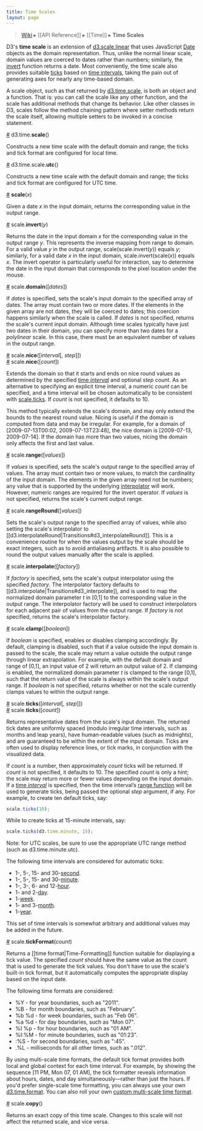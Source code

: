 ```yaml
---
title: Time Scales
layout: page
---
```


> [Wiki](Home) ▸ [[API Reference]] ▸ [[Time]] ▸ **Time Scales**

D3's **time scale** is an extension of [d3.scale.linear](Quantitative-Scales#linear) that uses JavaScript [Date](https://developer.mozilla.org/en/JavaScript/Reference/Global_Objects/Date) objects as the domain representation. Thus, unlike the normal linear scale, domain values are coerced to dates rather than numbers; similarly, the [invert](Time-Scales#invert) function returns a date. Most conveniently, the time scale also provides suitable [ticks](Time-Scales#ticks) based on [time intervals](Time-Intervals), taking the pain out of generating axes for nearly any time-based domain.

A scale object, such as that returned by [d3.time.scale](Time-Scales#scale), is both an object and a function. That is: you can call the scale like any other function, and the scale has additional methods that change its behavior. Like other classes in D3, scales follow the method chaining pattern where setter methods return the scale itself, allowing multiple setters to be invoked in a concise statement.

<a name="scale" href="Time-Scales#scale">#</a> d3.time.<b>scale</b>()

Constructs a new time scale with the default domain and range; the ticks and tick format are configured for local time.

<a name="utc" href="Time-Scales#utc">#</a> d3.time.scale.<b>utc</b>()

Constructs a new time scale with the default domain and range; the ticks and tick format are configured for UTC time.

<a name="_scale" href="Time-Scales#_scale">#</a> <b>scale</b>(<i>x</i>)

Given a date *x* in the input domain, returns the corresponding value in the output range.

<a name="invert" href="Time-Scales#invert">#</a> scale.<b>invert</b>(<i>y</i>)

Returns the date in the input domain *x* for the corresponding value in the output range *y*. This represents the inverse mapping from range to domain. For a valid value *y* in the output range, scale(scale.invert(*y*)) equals *y*; similarly, for a valid date *x* in the input domain, scale.invert(scale(*x*)) equals *x*. The invert operator is particularly useful for interaction, say to determine the date in the input domain that corresponds to the pixel location under the mouse.

<a name="domain" href="Time-Scales#domain">#</a> scale.<b>domain</b>([<i>dates</i>])

If *dates* is specified, sets the scale's input domain to the specified array of dates. The array must contain two or more dates. If the elements in the given array are not dates, they will be coerced to dates; this coercion happens similarly when the scale is called. If *dates* is not specified, returns the scale's current input domain. Although time scales typically have just two dates in their domain, you can specify more than two dates for a *polylinear* scale. In this case, there must be an equivalent number of values in the output range.

<a name="nice" href="#nice">#</a> scale.<b>nice</b>([<i>interval</i>[, <i>step</i>]])
<br><a name="nice" href="#nice">#</a> scale.<b>nice</b>([<i>count</i>])

Extends the domain so that it starts and ends on nice round values as determined by the specified [time *interval*](Time-Intervals) and optional *step* count. As an alternative to specifying an explicit time interval, a numeric *count* can be specified, and a time interval will be chosen automatically to be consistent with [scale.ticks](#ticks). If *count* is not specified, it defaults to 10.

This method typically extends the scale's domain, and may only extend the bounds to the nearest round value. Nicing is useful if the domain is computed from data and may be irregular. For example, for a domain of [2009-07-13T00:02, 2009-07-13T23:48], the nice domain is [2009-07-13, 2009-07-14]. If the domain has more than two values, nicing the domain only affects the first and last value.

<a name="range" href="Time-Scales#range">#</a> scale.<b>range</b>([<i>values</i>])

If *values* is specified, sets the scale's output range to the specified array of values. The array must contain two or more values, to match the cardinality of the input domain. The elements in the given array need not be numbers; any value that is supported by the underlying [interpolator](Time-Scales#interpolate) will work. However, numeric ranges are required for the invert operator. If *values* is not specified, returns the scale's current output range.

<a name="rangeRound" href="Time-Scales#rangeRound">#</a> scale.<b>rangeRound</b>([<i>values</i>])

Sets the scale's output range to the specified array of values, while also setting the scale's interpolator to [[d3.interpolateRound|Transitions#d3_interpolateRound]]. This is a convenience routine for when the values output by the scale should be exact integers, such as to avoid antialiasing artifacts. It is also possible to round the output values manually after the scale is applied.

<a name="interpolate" href="Time-Scales#interpolate">#</a> scale.<b>interpolate</b>([<i>factory</i>])

If *factory* is specified, sets the scale's output interpolator using the specified *factory*. The interpolator factory defaults to [[d3.interpolate|Transitions#d3_interpolate]], and is used to map the normalized domain parameter *t* in [0,1] to the corresponding value in the output range. The interpolator factory will be used to construct interpolators for each adjacent pair of values from the output range. If *factory* is not specified, returns the scale's interpolator factory.

<a name="clamp" href="Time-Scales#clamp">#</a> scale.<b>clamp</b>([<i>boolean</i>])

If *boolean* is specified, enables or disables clamping accordingly. By default, clamping is disabled, such that if a value outside the input domain is passed to the scale, the scale may return a value outside the output range through linear extrapolation. For example, with the default domain and range of [0,1], an input value of 2 will return an output value of 2. If clamping is enabled, the normalized domain parameter *t* is clamped to the range [0,1], such that the return value of the scale is always within the scale's output range. If *boolean* is not specified, returns whether or not the scale currently clamps values to within the output range.

<a name="ticks" href="Time-Scales#ticks">#</a> scale.<b>ticks</b>([<i>interval</i>[, <i>step</i>]])
<br><a name="ticks" href="Time-Scales#ticks">#</a> scale.<b>ticks</b>([<i>count</i>])

Returns representative dates from the scale's input domain. The returned tick dates are uniformly spaced (modulo irregular time intervals, such as months and leap years), have human-readable values (such as midnights), and are guaranteed to be within the extent of the input domain. Ticks are often used to display reference lines, or tick marks, in conjunction with the visualized data.

If *count* is a number, then approximately *count* ticks will be returned. If *count* is not specified, it defaults to 10. The specified *count* is only a hint; the scale may return more or fewer values depending on the input domain. If a [time *interval*](Time-Intervals) is specified, then the time interval’s [range function](Time-Intervals#interval_range) will be used to generate ticks, being passed the optional *step* argument, if any. For example, to create ten default ticks, say:

```javascript
scale.ticks(10);
```

While to create ticks at 15-minute intervals, say:

```javascript
scale.ticks(d3.time.minute, 15);
```

Note: for UTC scales, be sure to use the appropriate UTC range method (such as d3.time.minute.utc).

The following time intervals are considered for automatic ticks:

* 1-, 5-, 15- and 30-[second](Time-Intervals#second).
* 1-, 5-, 15- and 30-[minute](Time-Intervals#minute).
* 1-, 3-, 6- and 12-[hour](Time-Intervals#hour).
* 1- and 2-[day](Time-Intervals#day).
* 1-[week](Time-Intervals#week).
* 1- and 3-[month](Time-Intervals#month).
* 1-[year](Time-Intervals#year).

This set of time intervals is somewhat arbitrary and additional values may be added in the future.

<a name="tickFormat" href="Time-Scales#tickFormat">#</a> scale.<b>tickFormat</b>(<i>count</i>)

Returns a [[time format|Time-Formatting]] function suitable for displaying a tick value. The specified *count* should have the same value as the count that is used to generate the tick values. You don't have to use the scale's built-in tick format, but it automatically computes the appropriate display based on the input date.

The following time formats are considered:

* %Y - for year boundaries, such as "2011".
* %B - for month boundaries, such as "February".
* %b %d - for week boundaries, such as "Feb 06".
* %a %d - for day boundaries, such as "Mon 07".
* %I %p - for hour boundaries, such as "01 AM".
* %I:%M - for minute boundaries, such as "01:23".
* :%S - for second boundaries, such as ":45".
* .%L - milliseconds for all other times, such as ".012".

By using multi-scale time formats, the default tick format provides both local and global context for each time interval. For example, by showing the sequence [11 PM, Mon 07, 01 AM], the tick formatter reveals information about hours, dates, and day simultaneously—rather than just the hours. If you'd prefer single-scale time formatting, you can always use your own [d3.time.format](Time-Formatting). You can also roll your own [custom multi-scale time format](http://bl.ocks.org/mbostock/4149176).

<a name="copy" href="#copy">#</a> scale.<b>copy</b>()

Returns an exact copy of this time scale. Changes to this scale will not affect the returned scale, and vice versa.